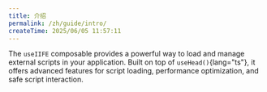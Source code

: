 ```yaml
---
title: 介绍
permalink: /zh/guide/intro/
createTime: 2025/06/05 11:57:11
---
```


The `useIIFE` composable provides a powerful way to load and manage external scripts in your application. Built on top of `useHead()`{lang="ts"}, it offers advanced features for script loading, performance optimization, and safe script interaction.